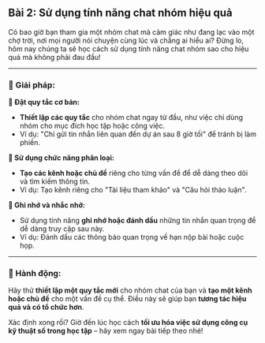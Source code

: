 ## Bài 2: Sử dụng tính năng chat nhóm hiệu quả

Có bao giờ bạn tham gia một nhóm chat mà cảm giác như đang lạc vào một chợ trời, nơi mọi người nói chuyện cùng lúc và chẳng ai hiểu ai? Đừng lo, hôm nay chúng ta sẽ học cách sử dụng tính năng chat nhóm sao cho hiệu quả mà không phải đau đầu!

---

### 📌 Giải pháp:

**🔹 Đặt quy tắc cơ bản:**
- **Thiết lập các quy tắc** cho nhóm chat ngay từ đầu, như việc chỉ dùng nhóm cho mục đích học tập hoặc công việc.
- Ví dụ: "Chỉ gửi tin nhắn liên quan đến dự án sau 8 giờ tối" để tránh bị làm phiền.

**🔹 Sử dụng chức năng phân loại:**
- **Tạo các kênh hoặc chủ đề** riêng cho từng vấn đề để dễ dàng theo dõi và tìm kiếm thông tin.
- Ví dụ: Tạo kênh riêng cho "Tài liệu tham khảo" và "Câu hỏi thảo luận".

**🔹 Ghi nhớ và nhắc nhở:**
- Sử dụng tính năng **ghi nhớ hoặc đánh dấu** những tin nhắn quan trọng để dễ dàng truy cập sau này.
- Ví dụ: Đánh dấu các thông báo quan trọng về hạn nộp bài hoặc cuộc họp.

---

### 🚀 Hành động:

Hãy thử **thiết lập một quy tắc mới** cho nhóm chat của bạn và **tạo một kênh hoặc chủ đề** cho một vấn đề cụ thể. Điều này sẽ giúp bạn **tương tác hiệu quả và có tổ chức hơn**.

Xác định xong rồi? Giờ đến lúc học cách **tối ưu hóa việc sử dụng công cụ kỹ thuật số trong học tập** – hãy xem ngay bài tiếp theo nhé!